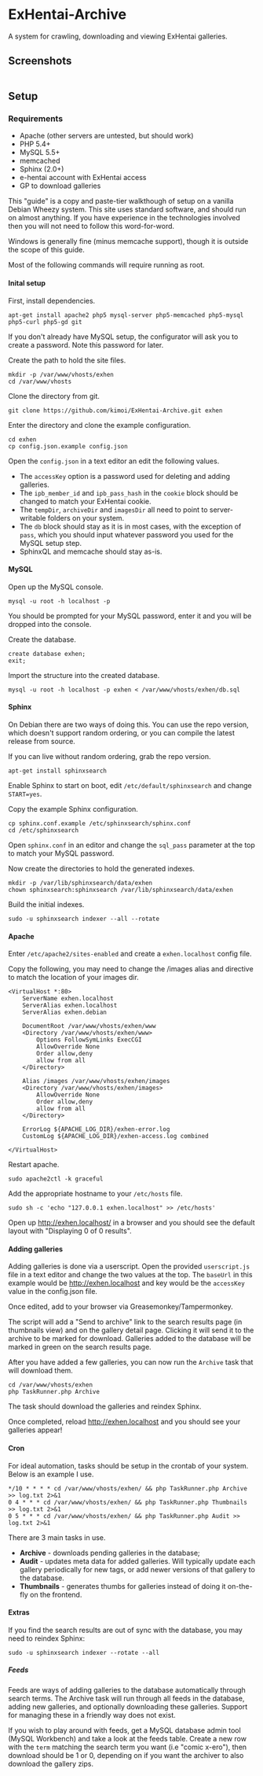 ExHentai-Archive
================

A system for crawling, downloading and viewing ExHentai galleries.

Screenshots
---
<img src="https://raw.githubusercontent.com/kimoi/ExHentai-Archive/screenshots/screenshots/screenshot1.jpg" alt="" />

Setup
---

### Requirements


* Apache (other servers are untested, but should work)
* PHP 5.4+
* MySQL 5.5+
* memcached
* Sphinx (2.0+)
* e-hentai account with ExHentai access
* GP to download galleries

This "guide" is a copy and paste-tier walkthough of setup on a vanilla Debian Wheezy system. This site uses standard software, and should run on almost anything. If you have experience in the technologies involved then you will not need to follow this word-for-word.

Windows is generally fine (minus memcache support), though it is outside the scope of this guide.

Most of the following commands will require running as root.

#### Inital setup

First, install dependencies.

    apt-get install apache2 php5 mysql-server php5-memcached php5-mysql php5-curl php5-gd git

If you don't already have MySQL setup, the configurator will ask you to create a password. Note this password for later.

Create the path to hold the site files.

    mkdir -p /var/www/vhosts/exhen
    cd /var/www/vhosts

Clone the directory from git.

    git clone https://github.com/kimoi/ExHentai-Archive.git exhen

Enter the directory and clone the example configuration.

    cd exhen
    cp config.json.example config.json

Open the `config.json` in a text editor an edit the following values.

* The `accessKey` option is a password used for deleting and adding galleries.
* The `ipb_member_id` and `ipb_pass_hash` in the `cookie` block should be changed to match your ExHentai cookie.
* The `tempDir`, `archiveDir` and `imagesDir` all need to point to server-writable folders on your system.
* The `db` block should stay as it is in most cases, with the exception of `pass`, which you should input whatever password you used for the MySQL setup step.
* SphinxQL and memcache should stay as-is.

#### MySQL

Open up the MySQL console.

    mysql -u root -h localhost -p

You should be prompted for your MySQL password, enter it and you will be dropped into the console.

Create the database.

    create database exhen;
    exit;

Import the structure into the created database.

    mysql -u root -h localhost -p exhen < /var/www/vhosts/exhen/db.sql

#### Sphinx

On Debian there are two ways of doing this. You can use the repo version, which doesn't support random ordering, or you can compile the latest release from source.

If you can live without random ordering, grab the repo version.

    apt-get install sphinxsearch

Enable Sphinx to start on boot, edit `/etc/default/sphinxsearch` and change `START=yes`.

Copy the example Sphinx configuration.

    cp sphinx.conf.example /etc/sphinxsearch/sphinx.conf
    cd /etc/sphinxsearch

Open `sphinx.conf` in an editor and change the `sql_pass` parameter at the top to match your MySQL password.

Now create the directories to hold the generated indexes.

    mkdir -p /var/lib/sphinxsearch/data/exhen
    chown sphinxsearch:sphinxsearch /var/lib/sphinxsearch/data/exhen

Build the initial indexes.

    sudo -u sphinxsearch indexer --all --rotate

#### Apache

Enter `/etc/apache2/sites-enabled` and create a `exhen.localhost` config file.

Copy the following, you may need to change the /images alias and <Directory> directive to match the location of your images dir.

    <VirtualHost *:80>
        ServerName exhen.localhost
        ServerAlias exhen.localhost
        ServerAlias exhen.debian

        DocumentRoot /var/www/vhosts/exhen/www
        <Directory /var/www/vhosts/exhen/www>
            Options FollowSymLinks ExecCGI
            AllowOverride None
            Order allow,deny
            allow from all
        </Directory>

        Alias /images /var/www/vhosts/exhen/images
        <Directory /var/www/vhosts/exhen/images>
            AllowOverride None
            Order allow,deny
            allow from all
        </Directory>

        ErrorLog ${APACHE_LOG_DIR}/exhen-error.log
        CustomLog ${APACHE_LOG_DIR}/exhen-access.log combined

    </VirtualHost>

Restart apache.

    sudo apache2ctl -k graceful

Add the appropriate hostname to your `/etc/hosts` file.

    sudo sh -c 'echo "127.0.0.1 exhen.localhost" >> /etc/hosts'

Open up http://exhen.localhost/ in a browser and you should see the default layout with "Displaying 0 of 0 results".

#### Adding galleries

Adding galleries is done via a userscript. Open the provided `userscript.js` file in a text editor and change the two values at the top. The `baseUrl` in this example would be http://exhen.localhost and key would be the `accessKey` value in the config.json file.

Once edited, add to your browser via Greasemonkey/Tampermonkey.

The script will add a "Send to archive" link to the search results page (in thumbnails view) and on the gallery detail page. Clicking it will send it to the archive to be marked for download. Galleries added to the database will be marked in green on the search results page.

After you have added a few galleries, you can now run the `Archive` task that will download them.

    cd /var/www/vhosts/exhen
    php TaskRunner.php Archive

The task should download the galleries and reindex Sphinx.

Once completed, reload http://exhen.localhost and you should see your galleries appear!

#### Cron

For ideal automation, tasks should be setup in the crontab of your system. Below is an example I use.

    */10 * * * * cd /var/www/vhosts/exhen/ && php TaskRunner.php Archive >> log.txt 2>&1
    0 4 * * * cd /var/www/vhosts/exhen/ && php TaskRunner.php Thumbnails >> log.txt 2>&1
    0 5 * * * cd /var/www/vhosts/exhen/ && php TaskRunner.php Audit >> log.txt 2>&1

There are 3 main tasks in use.

* **Archive** - downloads pending galleries in the database;
* **Audit** - updates meta data for added galleries. Will typically update each gallery periodically for new tags, or add newer versions of that gallery to the database.
* **Thumbnails** - generates thumbs for galleries instead of doing it on-the-fly on the frontend.

#### Extras

If you find the search results are out of sync with the database, you may need to reindex Sphinx:

    sudo -u sphinxsearch indexer --rotate --all

##### Feeds

Feeds are ways of adding galleries to the database automatically through search terms. The Archive task will run through all feeds in the database, adding new galleries, and optionally downloading these galleries. Support for managing these in a friendly way does not exist.

If you wish to play around with feeds, get a MySQL database admin tool (MySQL Workbench) and take a look at the feeds table. Create a new row with the `term` matching the search term you want (i.e "comic x-ero"), then download should be 1 or 0, depending on if you want the archiver to also download the gallery zips.